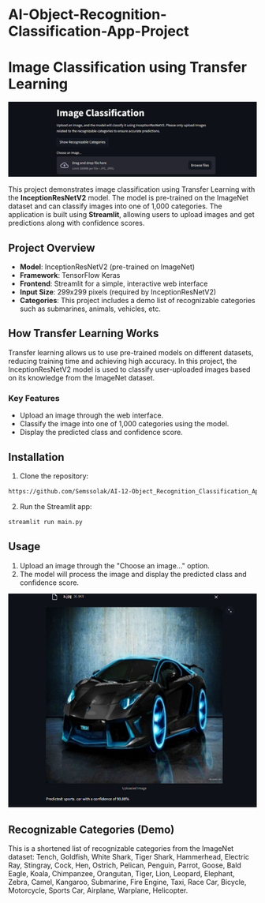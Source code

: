 # AI-Object-Recognition-Classification-App-Project

# Image Classification using Transfer Learning

![Before Prediction](app_interface.png)

This project demonstrates image classification using Transfer Learning with the **InceptionResNetV2** model. The model is pre-trained on the ImageNet dataset and can classify images into one of 1,000 categories. The application is built using **Streamlit**, allowing users to upload images and get predictions along with confidence scores.

## Project Overview

- **Model**: InceptionResNetV2 (pre-trained on ImageNet)
- **Framework**: TensorFlow Keras
- **Frontend**: Streamlit for a simple, interactive web interface
- **Input Size**: 299x299 pixels (required by InceptionResNetV2)
- **Categories**: This project includes a demo list of recognizable categories such as submarines, animals, vehicles, etc.

## How Transfer Learning Works

Transfer learning allows us to use pre-trained models on different datasets, reducing training time and achieving high accuracy. In this project, the InceptionResNetV2 model is used to classify user-uploaded images based on its knowledge from the ImageNet dataset.

### Key Features

- Upload an image through the web interface.
- Classify the image into one of 1,000 categories using the model.
- Display the predicted class and confidence score.

## Installation

1. Clone the repository:
```bash
https://github.com/Semssolak/AI-12-Object_Recognition_Classification_App.git
```

2. Run the Streamlit app:

```bash
streamlit run main.py
```

## Usage

1. Upload an image through the "Choose an image..." option.
2. The model will process the image and display the predicted class and confidence score.


![After Prediction](result.png)

## Recognizable Categories (Demo)

This is a shortened list of recognizable categories from the ImageNet dataset:
Tench, Goldfish, White Shark, Tiger Shark, Hammerhead, Electric Ray, Stingray, Cock, Hen, Ostrich, Pelican, Penguin, Parrot, Goose, Bald Eagle, Koala, Chimpanzee, Orangutan, Tiger, Lion, Leopard, Elephant, Zebra, Camel, Kangaroo, Submarine, Fire Engine, Taxi, Race Car, Bicycle, Motorcycle, Sports Car, Airplane, Warplane, Helicopter.

